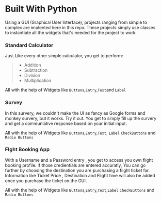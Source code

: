 # Built With Python

Using a GUI (Graphical User Interface), projects ranging from simple to complex are implented here in this repo. These projects simply use classes to instantiate all the widgets that's needed for the project to work.

### Standard Calculator

Just Like every other simple calculator, you get to perform:
> - Addition
> - Subtraction
> - Division
> - Multiplication

All with the help of Widgets like `Buttons`,`Entry`,`Text`and `Label`


### Survey
In this survery, we couldn't make the UI as fancy as Google forms and monkey survery, but it works.
Try it out. You get to simply fill up the survery and get a communlative response based on your initial input.

All with the help of Widgets like `Buttons`,`Entry`,`Text`, `Label` `CheckButtons` and  `Radio Buttons`


### Flght Booking App
With a Username and a Password entry , you get to access you own flight booking profile.
If those credientials are entered accuratly, You can go further by choosing the destination you are purchasing a
flight ticket for. Information like Ticket Price , Destination and Flight time will also be added once you 
purchase the ticket on the GUI.

All with the help of Widgets like `Buttons`,`Entry`,`Text`,`Label` `CheckButtons` and  `Radio Buttons`

 


